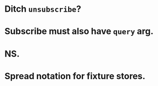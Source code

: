 # Ditch `unsubscribe`?

# Subscribe must also have `query` arg.

# NS.

# Spread notation for fixture stores.
